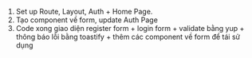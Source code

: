 1. Set up Route, Layout, Auth + Home Page.
2. Tạo component về form, update Auth Page
3. Code xong giao diện register form + login form + validate bằng yup + thông báo lỗi bằng toastify + thêm các component về form để tái sử dụng
